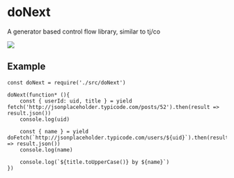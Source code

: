 # doNext
A generator based control flow library, similar to tj/co

 ![](https://travis-ci.org/tuxrace/doNext.svg?branch=master)

## Example
    
    const doNext = require('./src/doNext')

    doNext(function* (){  
        const { userId: uid, title } = yield fetch('http://jsonplaceholder.typicode.com/posts/52').then(result => result.json())
        console.log(uid)
        
        const { name } = yield doFetch(`http://jsonplaceholder.typicode.com/users/${uid}`).then(result => result.json())
        console.log(name)  
        
        console.log(`${title.toUpperCase()} by ${name}`)
    })
